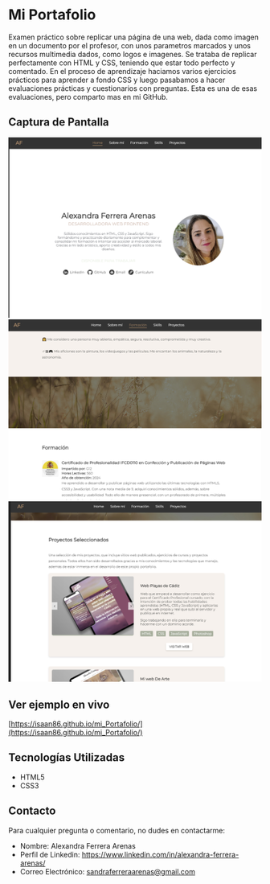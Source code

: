 # Mi Portafolio

Examen práctico sobre replicar una página de una web, dada como imagen en un documento por el profesor, con unos parametros marcados y unos recursos multimedia dados, como logos e imagenes. Se trataba de replicar perfectamente con HTML y CSS, teniendo que estar todo perfecto y comentado.
En el proceso de aprendizaje haciamos varios ejercicios prácticos para aprender a fondo CSS y luego pasabamos a hacer evaluaciones prácticas y cuestionarios con preguntas. Esta es una de esas evaluaciones, pero comparto mas en mi GitHub.

## Captura de Pantalla

![Mi Web](img/image/captura1.jpg)
![Mi Web](img/image/captura2.jpg)
![Mi Web](img/image/captura3.jpg)

## Ver ejemplo en vivo
[https://isaan86.github.io/mi_Portafolio/](https://isaan86.github.io/mi_Portafolio/)

## Tecnologías Utilizadas

- HTML5
- CSS3

## Contacto

Para cualquier pregunta o comentario, no dudes en contactarme:

- Nombre: Alexandra Ferrera Arenas
- Perfil de Linkedin: https://www.linkedin.com/in/alexandra-ferrera-arenas/
- Correo Electrónico: sandraferreraarenas@gmail.com